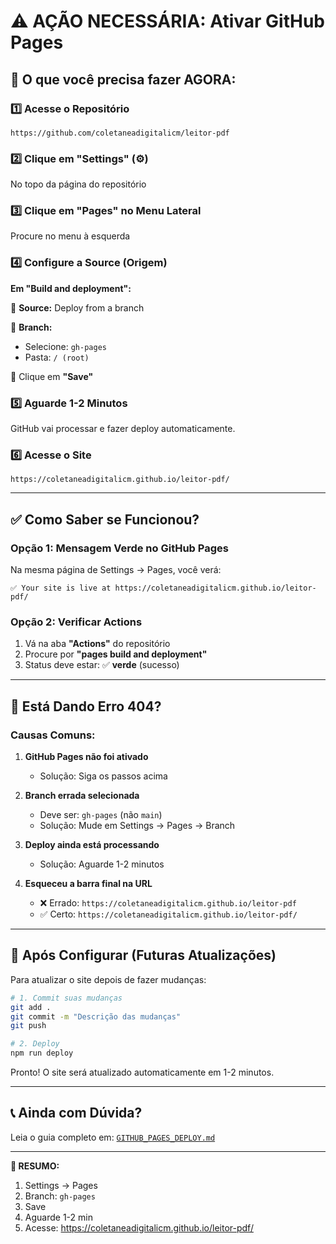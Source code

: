 # ⚠️ AÇÃO NECESSÁRIA: Ativar GitHub Pages

## 🎯 O que você precisa fazer AGORA:

### 1️⃣ Acesse o Repositório
```
https://github.com/coletaneadigitalicm/leitor-pdf
```

### 2️⃣ Clique em "Settings" (⚙️)
No topo da página do repositório

### 3️⃣ Clique em "Pages" no Menu Lateral
Procure no menu à esquerda

### 4️⃣ Configure a Source (Origem)

**Em "Build and deployment":**

📌 **Source:** Deploy from a branch

📌 **Branch:** 
- Selecione: `gh-pages` 
- Pasta: `/ (root)`

📌 Clique em **"Save"**

### 5️⃣ Aguarde 1-2 Minutos

GitHub vai processar e fazer deploy automaticamente.

### 6️⃣ Acesse o Site

```
https://coletaneadigitalicm.github.io/leitor-pdf/
```

---

## ✅ Como Saber se Funcionou?

### Opção 1: Mensagem Verde no GitHub Pages
Na mesma página de Settings → Pages, você verá:

```
✅ Your site is live at https://coletaneadigitalicm.github.io/leitor-pdf/
```

### Opção 2: Verificar Actions
1. Vá na aba **"Actions"** do repositório
2. Procure por **"pages build and deployment"**
3. Status deve estar: ✅ **verde** (sucesso)

---

## 🚨 Está Dando Erro 404?

### Causas Comuns:

1. **GitHub Pages não foi ativado**
   - Solução: Siga os passos acima

2. **Branch errada selecionada**
   - Deve ser: `gh-pages` (não `main`)
   - Solução: Mude em Settings → Pages → Branch

3. **Deploy ainda está processando**
   - Solução: Aguarde 1-2 minutos

4. **Esqueceu a barra final na URL**
   - ❌ Errado: `https://coletaneadigitalicm.github.io/leitor-pdf`
   - ✅ Certo: `https://coletaneadigitalicm.github.io/leitor-pdf/`

---

## 🔄 Após Configurar (Futuras Atualizações)

Para atualizar o site depois de fazer mudanças:

```bash
# 1. Commit suas mudanças
git add .
git commit -m "Descrição das mudanças"
git push

# 2. Deploy
npm run deploy
```

Pronto! O site será atualizado automaticamente em 1-2 minutos.

---

## 📞 Ainda com Dúvida?

Leia o guia completo em: [`GITHUB_PAGES_DEPLOY.md`](GITHUB_PAGES_DEPLOY.md)

---

**🎯 RESUMO:**
1. Settings → Pages
2. Branch: `gh-pages`
3. Save
4. Aguarde 1-2 min
5. Acesse: https://coletaneadigitalicm.github.io/leitor-pdf/

